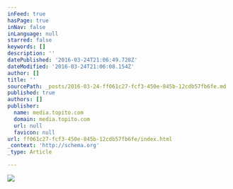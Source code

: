 ```yaml
---
inFeed: true
hasPage: true
inNav: false
inLanguage: null
starred: false
keywords: []
description: ''
datePublished: '2016-03-24T21:06:49.728Z'
dateModified: '2016-03-24T21:06:08.154Z'
author: []
title: ''
sourcePath: _posts/2016-03-24-ff061c27-fcf3-450e-845b-12cdb57fb6fe.md
published: true
authors: []
publisher:
  name: media.topito.com
  domain: media.topito.com
  url: null
  favicon: null
url: ff061c27-fcf3-450e-845b-12cdb57fb6fe/index.html
_context: 'http://schema.org'
_type: Article

---
```

![](https://s3-us-west-2.amazonaws.com/the-grid-img/p/7735d521695ff720e81407de8b88c351ceafcea6.jpg)